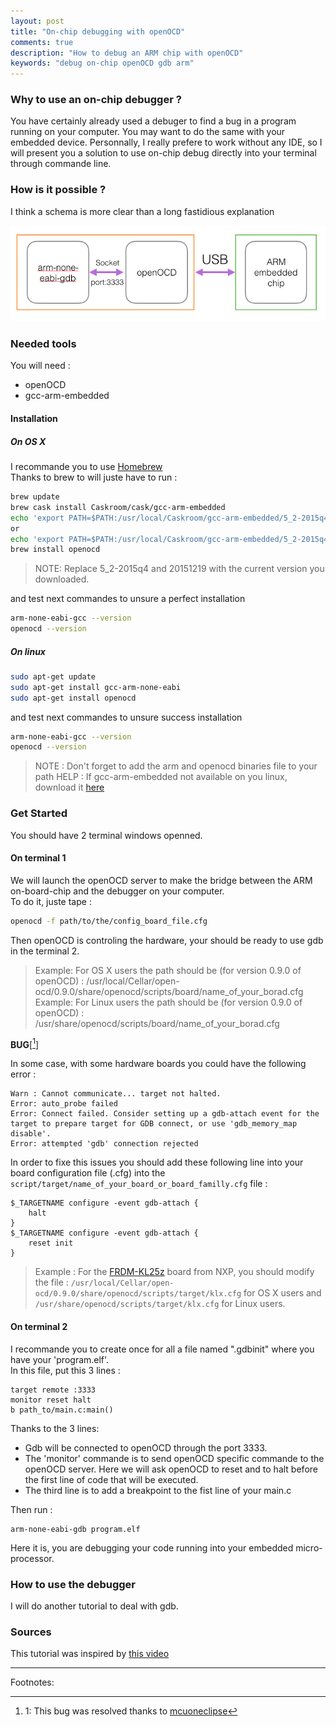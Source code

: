 ```yaml
---
layout: post
title: "On-chip debugging with openOCD"
comments: true
description: "How to debug an ARM chip with openOCD"
keywords: "debug on-chip openOCD gdb arm"
---
```


### Why to use an on-chip debugger ?

You have certainly already used a debuger to find a bug in a program running on your computer. You may want to do the same with your embedded device. Personnally, I really prefere to work without any IDE, so I will present you a solution to use on-chip debug directly into your terminal through commande line.

### How is it possible ?

I think a schema is more clear than a long fastidious explanation

![Debug chain schema](../assets/images/debug.png)

### Needed tools

You will need : 

- openOCD
- gcc-arm-embedded

#### Installation

##### On OS X

I recommande you to use [Homebrew](http://brew.sh)  
Thanks to brew to will juste have to run :

```bash
brew update
brew cask install Caskroom/cask/gcc-arm-embedded
echo 'export PATH=$PATH:/usr/local/Caskroom/gcc-arm-embedded/5_2-2015q4,20151219/gcc-arm-none-eabi-5_2-2015q4/bin' >> ~/.bashrc
or 
echo 'export PATH=$PATH:/usr/local/Caskroom/gcc-arm-embedded/5_2-2015q4,20151219/gcc-arm-none-eabi-5_2-2015q4/bin' >> ~/.zshrc
brew install openocd
```

> NOTE: Replace 5_2-2015q4 and 20151219 with the current version you downloaded.

and test next commandes to unsure a perfect installation

```bash
arm-none-eabi-gcc --version
openocd --version
```

##### On linux

```bash
sudo apt-get update
sudo apt-get install gcc-arm-none-eabi
sudo apt-get install openocd
```

and test next commandes to unsure success installation

```bash
arm-none-eabi-gcc --version
openocd --version
```

> NOTE : Don't forget to add the arm and openocd binaries file to your path 
> HELP : If gcc-arm-embedded not available on you linux, download it [here](https://launchpad.net/gcc-arm-embedded/+download)

### Get Started

You should have 2 terminal windows openned.

#### On terminal 1

We will launch the openOCD server to make the bridge between the ARM on-board-chip and the debugger on your computer.  
To do it, juste tape : 

```bash
openocd -f path/to/the/config_board_file.cfg
```

Then openOCD is controling the hardware, your should be ready to use gdb in the terminal 2.

> Example: For OS X users the path should be (for version 0.9.0 of openOCD) : /usr/local/Cellar/open-ocd/0.9.0/share/openocd/scripts/board/name_of_your_borad.cfg
> Example: For Linux users the path should be (for version 0.9.0 of openOCD) : /usr/share/openocd/scripts/board/name_of_your_borad.cfg

__BUG__[[^1]]

In some case, with some hardware boards you could have the following error :

```
Warn : Cannot communicate... target not halted.
Error: auto_probe failed
Error: Connect failed. Consider setting up a gdb-attach event for the target to prepare target for GDB connect, or use 'gdb_memory_map disable'.
Error: attempted 'gdb' connection rejected
```

In order to fixe this issues you should add these following line into your board configuration file (.cfg) into the `script/target/name_of_your_board_or_board_familly.cfg` file :

```
$_TARGETNAME configure -event gdb-attach {
	halt
}
$_TARGETNAME configure -event gdb-attach {
	reset init
}
```

> Example : For the [FRDM-KL25z](https://developer.mbed.org/platforms/KL25Z/) board from NXP, you should modify the file : `/usr/local/Cellar/open-ocd/0.9.0/share/openocd/scripts/target/klx.cfg` for OS X users and `/usr/share/openocd/scripts/target/klx.cfg` for Linux users.

#### On terminal 2
I recommande you to create once for all a file named ".gdbinit" where you have your 'program.elf'.  
In this file, put this 3 lines :

```
target remote :3333
monitor reset halt
b path_to/main.c:main()
```

Thanks to the 3 lines: 

- Gdb will be connected to openOCD through the port 3333.  
- The 'monitor' commande is to send openOCD specific commande to the openOCD server. Here we will ask openOCD to reset and to halt before the first line of code that will be executed.  
- The third line is to add a breakpoint to the fist line of your main.c 

Then run : 

```
arm-none-eabi-gdb program.elf
```

Here it is, you are debugging your code running into your embedded micro-processor.

### How to use the debugger

I will do another tutorial to deal with gdb.

### Sources 

This tutorial was inspired by [this video](http://hackaday.com/2012/09/27/beginners-look-at-on-chip-debugging/)

---
Footnotes:

[^1]: 1: This bug was resolved thanks to [mcuoneclipse](https://mcuoneclipse.com/2016/04/09/solution-for-openocd-cannot-communicate-target-not-haltet/)
